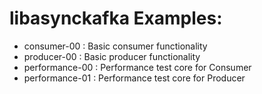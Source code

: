 libasynckafka Examples:
==============================================

  * consumer-00         : Basic consumer functionality
  * producer-00         : Basic producer functionality
  * performance-00      : Performance test core for Consumer
  * performance-01      : Performance test core for Producer
